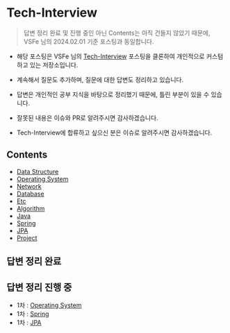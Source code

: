 # Tech-Interview

> 답변 정리 완료 및 진행 중인 아닌 Contents는 아직 건들지 않았기 때문에, VSFe 님의 2024.02.01 기준 포스팅과 동일합니다.
 
- 해당 포스팅은 VSFe 님의 [Tech-Interview](https://github.com/VSFe/Tech-Interview) 포스팅을 클론하여 개인적으로 커스텀하고 있는 저장소입니다.
- 계속해서 질문도 추가하며, 질문에 대한 답변도 정리하고 있습니다.

- 답변은 개인적인 공부 지식을 바탕으로 정리했기 때문에, 틀린 부분이 있을 수 있습니다.
- 잘못된 내용은 이슈와 PR로 알려주시면 감사하겠습니다.

- Tech-Interview에 합류하고 싶으신 분은 이슈로 알려주시면 감사하겠습니다.

## Contents

- [Data Structure](https://github.com/HyuckJuneHong/Tech-Interview/blob/main/01-DATA_STRUCTURE.md)
- [Operating System](https://github.com/HyuckJuneHong/Tech-Interview/blob/main/02-OPERATING_SYSTEM.md)
- [Network](https://github.com/HyuckJuneHong/Tech-Interview/blob/main/03-NETWORK.md)
- [Database](https://github.com/HyuckJuneHong/Tech-Interview/blob/main/04-DATABASE.md)
- [Etc](https://github.com/HyuckJuneHong/Tech-Interview/blob/main/05-ETC.md)
- [Algorithm](https://github.com/HyuckJuneHong/Tech-Interview/blob/main/06-ALGORITHM.md)
- [Java](https://github.com/HyuckJuneHong/Tech-Interview/blob/main/07-JAVA.md)
- [Spring](https://github.com/HyuckJuneHong/Tech-Interview/blob/main/08-SPRING.md)
- [JPA](https://github.com/HyuckJuneHong/Tech-Interview/blob/main/09-JPA.md)
- [Project](https://github.com/HyuckJuneHong/Tech-Interview/blob/main/09-PROJECT.md)

## 답변 정리 완료

## 답변 정리 진행 중

- 1차 : [Operating System](https://github.com/HyuckJuneHong/Tech-Interview/blob/main/02-OPERATING_SYSTEM.md)
- 1차 : [Spring](https://github.com/HyuckJuneHong/Tech-Interview/blob/main/08-SPRING.md)
- 1차 : [JPA](https://github.com/HyuckJuneHong/Tech-Interview/blob/main/09-JPA.md)
